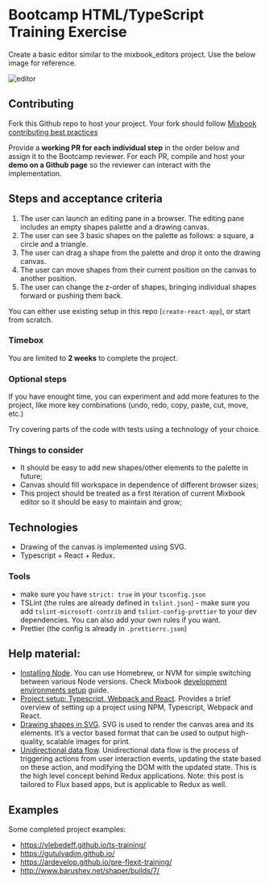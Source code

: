 # Bootcamp HTML/TypeScript Training Exercise

Create a basic editor similar to the mixbook_editors project. Use the below image for reference.

![editor](https://user-images.githubusercontent.com/2269814/42557513-72af9cd0-84f7-11e8-93f5-e5b77a064bb4.png)

## Contributing

Fork this Github repo to host your project. Your fork should follow [Mixbook contributing best practices](https://github.com/Mixbook/docs/wiki/Contributing#pull-requests)

Provide a **working PR for each individual step** in the order below and assign it to the Bootcamp reviewer. For each PR, compile and host your **demo on a Github page** so the reviewer can interact with the implementation.

## Steps and acceptance criteria

1. The user can launch an editing pane in a browser. The editing pane includes an empty shapes palette and a drawing canvas.
2. The user can see 3 basic shapes on the palette as follows: a square, a circle and a triangle.
3. The user can drag a shape from the palette and drop it onto the drawing canvas.
4. The user can move shapes from their current position on the canvas to another position.
5. The user can change the z-order of shapes, bringing individual shapes forward or pushing them back.

You can either use existing setup in this repo (`create-react-app`), or start from scratch.

### Timebox

You are limited to **2 weeks** to complete the project.

### Optional steps

If you have enought time, you can experiment and add more features to the project, like more key combinations (undo, redo, copy, paste, cut, move, etc.)

Try covering parts of the code with tests using a technology of your choice.

### Things to consider

- It should be easy to add new shapes/other elements to the palette in future;
- Canvas should fill workspace in dependence of different browser sizes;
- This project should be treated as a first iteration of current Mixbook editor so it should be easy to maintain and grow;

## Technologies

- Drawing of the canvas is implemented using SVG.
- Typescript + React + Redux.

### Tools

- make sure you have `strict: true` in your `tsconfig.json`
- TSLint (the rules are already defined in `tslint.json`) - make sure you add `tslint-microsoft-contrib` and `tslint-config-prettier` to your dev dependencies. You can also add your own rules if you want.
- Prettier (the config is already in `.prettierrc.json`)

## Help material:

- [Installing Node](https://nodejs.org/en/download/package-manager/#osx). You can use Homebrew, or NVM for simple switching between various Node versions. Check Mixbook [development environments setup](https://github.com/Mixbook/docs/wiki/General-setup-for-Mixbook-development-environments#nodejs) guide.
- [Project setup: Typescript, Webpack and React](https://www.typescriptlang.org/docs/handbook/react-&-webpack.html). Provides a brief overview of setting up a project using NPM, Typescript, Webpack and React.
- [Drawing shapes in SVG](https://developer.mozilla.org/en-US/docs/Web/SVG/Tutorial/Basic_Shapes). SVG is used to render the canvas area and its elements. It’s a vector based format that can be used to output high-quality, scalable images for print.
- [Unidirectional data flow](https://staltz.com/unidirectional-user-interface-architectures.html). Unidirectional data flow is the process of triggering actions from user interaction events, updating the state based on these action, and modifying the DOM with the updated state. This is the high level concept behind Redux applications. Note: this post is tailored to Flux based apps, but is applicable to Redux as well.

## Examples

Some completed project examples:

- https://vlebedeff.github.io/ts-training/
- https://gutulvadim.github.io/
- https://ardevelop.github.io/pre-flexit-training/
- http://www.barushev.net/shaper/builds/7/
